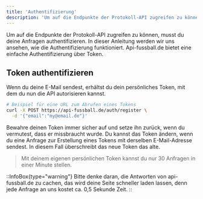 ```yaml
---
title: 'Authentifizierung'
description: 'Um auf die Endpunkte der Protokoll-API zugreifen zu können, müssen Sie Ihre Anfragen authentifizieren.'
---
```


Um auf die Endpunkte der Protokoll-API zugreifen zu können, musst du deine Anfragen authentifizieren. 
In dieser Anleitung werden wir uns ansehen, wie die Authentifizierung funktioniert. Api-fussball.de bietet eine einfache Authentifizierung über Token.

## Token authentifizieren

Wenn du deine E-Mail sendest, erhältst du dein persönliches Token, mit dem du nun die API autorisieren kannst.


```bash
# Beispiel für eine URL zum Abrufen eines Tokens
curl -X POST https://api-fussball.de/auth/register \
  -d '{"email":"my@email.de"}'
```

Bewahre deinen Token immer sicher auf und setze ihn zurück, wenn du vermutest, dass er missbraucht wurde. Du kannst das Token ändern, 
wenn du eine Anfrage zur Erstellung eines Tokens mit derselben E-Mail-Adresse sendest. In diesem Fall überschreibt das neue Token das alte.


> Mit deinem eigenen persönlichen Token kannst du nur 30 Anfragen in einer Minute stellen.



::InfoBox{type="warning"}
Bitte denke daran, die Antworten von api-fussball.de zu cachen, das wird deine Seite schneller laden lassen, denn jede Anfrage an uns kostet ca. 0,5 Sekunde Zeit.
::

